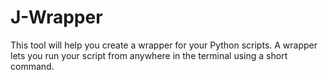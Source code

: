 # J-Wrapper
This tool will help you create a wrapper for your Python scripts. A wrapper lets you run your script from anywhere in the terminal using a short command.
